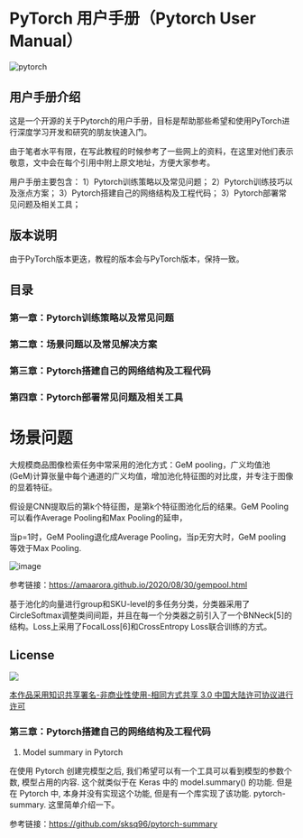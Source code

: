 # PyTorch 用户手册（Pytorch User Manual）
![pytorch](pytorch-logo-dark.png)

## 用户手册介绍
这是一个开源的关于Pytorch的用户手册，目标是帮助那些希望和使用PyTorch进行深度学习开发和研究的朋友快速入门。

由于笔者水平有限，在写此教程的时候参考了一些网上的资料，在这里对他们表示敬意，文中会在每个引用中附上原文地址，方便大家参考。

用户手册主要包含：
1）Pytorch训练策略以及常见问题；
2）Pytorch训练技巧以及涨点方案；
3）Pytorch搭建自己的网络结构及工程代码；
3）Pytorch部署常见问题及相关工具；

## 版本说明
由于PyTorch版本更迭，教程的版本会与PyTorch版本，保持一致。

## 目录

### 第一章：Pytorch训练策略以及常见问题

### 第二章：场景问题以及常见解决方案

### 第三章：Pytorch搭建自己的网络结构及工程代码

### 第四章：Pytorch部署常见问题及相关工具

# 场景问题

大规模商品图像检索任务中常采用的池化方式：GeM pooling，广义均值池 (GeM)计算张量中每个通道的广义均值，增加池化特征图的对比度，并专注于图像的显着特征。

假设是CNN提取后的第k个特征图，是第k个特征图池化后的结果。GeM Pooling可以看作Average Pooling和Max Pooling的延申，

当p=1时，GeM Pooling退化成Average Pooling，当p无穷大时，GeM pooling 等效于Max Pooling.

![image](https://user-images.githubusercontent.com/12441747/160539356-a863389e-68e0-42e1-9071-27a23f5e9575.png)

参考链接：https://amaarora.github.io/2020/08/30/gempool.html

基于池化的向量进行group和SKU-level的多任务分类，分类器采用了CircleSoftmax调整类间间距，并且在每一个分类器之前引入了一个BNNeck[5]的结构。Loss上采用了FocalLoss[6]和CrossEntropy Loss联合训练的方式。

## License

![](https://i.creativecommons.org/l/by-nc-sa/3.0/88x31.png)

[本作品采用知识共享署名-非商业性使用-相同方式共享 3.0  中国大陆许可协议进行许可](http://creativecommons.org/licenses/by-nc-sa/3.0/cn)


### 第三章：Pytorch搭建自己的网络结构及工程代码

1. Model summary in Pytorch

在使用 Pytorch 创建完模型之后, 我们希望可以有一个工具可以看到模型的参数个数, 模型占用的内容. 这个就类似于在 Keras 中的 model.summary() 的功能. 但是在 Pytorch 中, 本身并没有实现这个功能, 但是有一个库实现了该功能.  pytorch-summary. 这里简单介绍一下。

参考链接：https://github.com/sksq96/pytorch-summary
